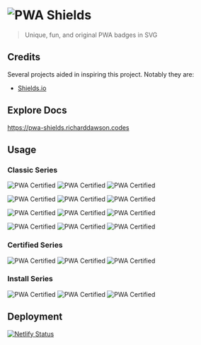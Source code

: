 # ![PWA Shields](https://pwa-shields.richarddawson.codes/site/logo.svg)
> Unique, fun, and original PWA badges in SVG

## Credits
Several projects aided in inspiring this project. Notably they are:

- [Shields.io](https://github.com/badges/shields)

## Explore Docs
<https://pwa-shields.richarddawson.codes>

## Usage

### Classic Series
![PWA Certified](https://pwa-shields.richarddawson.codes/series/classic/white/gray.svg)
![PWA Certified](https://pwa-shields.richarddawson.codes/series/classic/white/purple.svg)
![PWA Certified](https://pwa-shields.richarddawson.codes/series/classic/white/green.svg)

![PWA Certified](https://pwa-shields.richarddawson.codes/series/classic/faded/inverse/gray.svg)
![PWA Certified](https://pwa-shields.richarddawson.codes/series/classic/faded/inverse/purple.svg)
![PWA Certified](https://pwa-shields.richarddawson.codes/series/classic/faded/inverse/green.svg)

![PWA Certified](https://pwa-shields.richarddawson.codes/series/classic/faded/white/gray.svg)
![PWA Certified](https://pwa-shields.richarddawson.codes/series/classic/faded/white/purple.svg)
![PWA Certified](https://pwa-shields.richarddawson.codes/series/classic/faded/white/green.svg)

![PWA Certified](https://pwa-shields.richarddawson.codes/series/classic/solid/gray.svg)
![PWA Certified](https://pwa-shields.richarddawson.codes/series/classic/solid/purple.svg)
![PWA Certified](https://pwa-shields.richarddawson.codes/series/classic/solid/green.svg)

### Certified Series
![PWA Certified](https://pwa-shields.richarddawson.codes/series/certified/gray.svg)
![PWA Certified](https://pwa-shields.richarddawson.codes/series/certified/purple.svg)
![PWA Certified](https://pwa-shields.richarddawson.codes/series/certified/green.svg)

### Install Series
![PWA Certified](https://pwa-shields.richarddawson.codes/series/install/gray.svg)
![PWA Certified](https://pwa-shields.richarddawson.codes/series/install/purple.svg)
![PWA Certified](https://pwa-shields.richarddawson.codes/series/install/green.svg)

## Deployment
[![Netlify Status](https://api.netlify.com/api/v1/badges/6b847872-2e80-45dd-8dc0-5490bd7d6acd/deploy-status)](https://app.netlify.com/sites/rtd-pwa-shields/deploys)
